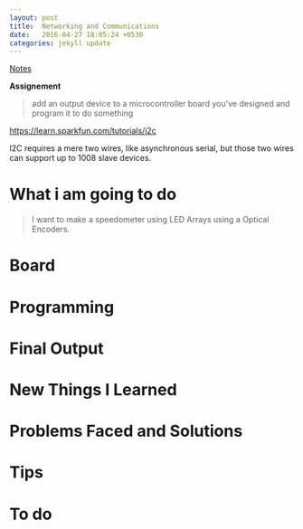 ```yaml
---
layout: post
title:  Networking and Communications
date:   2016-04-27 18:05:24 +0530
categories: jekyll update
---
```


 [Notes](http://academy.cba.mit.edu/classes/networking_communications/index.html)

**Assignement**

>   add an output device to a microcontroller board you've designed and program it to do something

https://learn.sparkfun.com/tutorials/i2c

I2C requires a mere two wires, like asynchronous serial, but those two wires can support up to 1008 slave devices.

What i am going to do
======================

>I want to make a speedometer using LED Arrays using a Optical Encoders.



Board
=======================


Programming
==========================



Final Output
==============


New Things I Learned
==================

Problems Faced and Solutions
==================

Tips
=====

To do
=========
